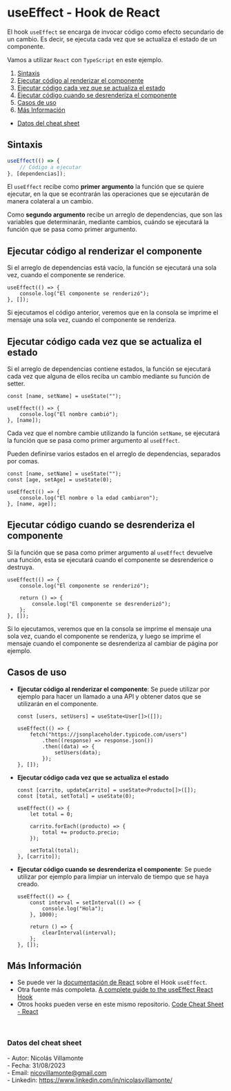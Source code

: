 # useEffect - Hook de React

El hook `useEffect` se encarga de invocar código como efecto secundario de un cambio. Es decir, se ejecuta cada vez que se actualiza el estado de un componente.

Vamos a utilizar `React` con `TypeScript` en este ejemplo.

1. [Sintaxis](#sintaxis)
2. [Ejecutar código al renderizar el componente](#ejecutar-una-vez)
3. [Ejecutar código cada vez que se actualiza el estado](#ejecutar-cada-actualizacion)
4. [Ejecutar código cuando se desrenderiza el componente](#ejecutar-desmontaje)
5. [Casos de uso](#casos-uso)
6. [Más Información](#mas-info)

- [Datos del cheat sheet](#cheat-sheet-data)


<h2 id="sintaxis">Sintaxis</h2>

```ts
useEffect(() => {
    // Código a ejecutar
}, [dependencias]);
```

El `useEffect` recibe como **primer argumento** la función que se quiere ejecutar, en la que se econtrarán las operaciones que se ejecutarán de manera colateral a un cambio. 

Como **segundo argumento** recibe un arreglo de dependencias, que son las variables que determinarán, mediante cambios, cuándo se ejecutará la función que se pasa como primer argumento.

<h2 id="ejecutar-una-vez">Ejecutar código al renderizar el componente</h2>

Si el arreglo de dependencias está vacío, la función se ejecutará una sola vez, cuando el componente se renderice.

```tsx
useEffect(() => {
    console.log("El componente se renderizó");
}, []);
```

Si ejecutamos el código anterior, veremos que en la consola se imprime el mensaje una sola vez, cuando el componente se renderiza.

<h2 id="ejecutar-cada-actualizacion">Ejecutar código cada vez que se actualiza el estado</h2>

Si el arreglo de dependencias contiene estados, la función se ejecutará cada vez que alguna de ellos reciba un cambio mediante su función de setter.

```tsx
const [name, setName] = useState("");

useEffect(() => {
    console.log("El nombre cambió");
}, [name]);
```

Cada vez que el nombre cambie utilizando la función `setName`, se ejecutará la función que se pasa como primer argumento al `useEffect`.

Pueden definirse varios estados en el arreglo de dependencias, separados por comas.

```tsx
const [name, setName] = useState("");
const [age, setAge] = useState(0);

useEffect(() => {
    console.log("El nombre o la edad cambiaron");
}, [name, age]);
```

<h2 id="ejecutar-desmontaje">Ejecutar código cuando se desrenderiza el componente</h2>

Si la función que se pasa como primer argumento al `useEffect` devuelve una función, esta se ejecutará cuando el componente se desrenderice o destruya.

```tsx
useEffect(() => {
    console.log("El componente se renderizó");

    return () => {
        console.log("El componente se desrenderizó");
    };
}, []);
```

Si lo ejecutamos, veremos que en la consola se imprime el mensaje una sola vez, cuando el componente se renderiza, y luego se imprime el mensaje cuando el componente se desrenderiza al cambiar de página por ejemplo.


<h2 id="casos-uso">Casos de uso</h2>

- **Ejecutar código al renderizar el componente**: Se puede utilizar por ejemplo para hacer un llamado a una API y obtener datos que se utilizarán en el componente.

    ```tsx
    const [users, setUsers] = useState<User[]>([]);

    useEffect(() => {
        fetch("https://jsonplaceholder.typicode.com/users")
            .then((response) => response.json())
            .then((data) => {
                setUsers(data);
            });
    }, []);
    ```

- **Ejecutar código cada vez que se actualiza el estado**

    ```tsx
    const [carrito, updateCarrito] = useState<Producto[]>([]);
    const [total, setTotal] = useState(0);

    useEffect(() => {
        let total = 0;

        carrito.forEach((producto) => {
            total += producto.precio;
        });

        setTotal(total);
    }, [carrito]);
    ```

- **Ejecutar código cuando se desrenderiza el componente**: Se puede utilizar por ejemplo para limpiar un intervalo de tiempo que se haya creado.

    ```tsx
    useEffect(() => {
        const interval = setInterval(() => {
            console.log("Hola");
        }, 1000);

        return () => {
            clearInterval(interval);
        };
    }, []);
    ```

<h2 id="mas-info">Más Información</h2>

- Se puede ver la [documentación de React](https://legacy.reactjs.org/docs/hooks-reference.html#useeffect) sobre el Hook `useEffect`.
- Otra fuente más compoleta. [A complete guide to the useEffect React Hook](https://blog.logrocket.com/useeffect-hook-complete-guide)
- Otros hooks pueden verse en este mismo repositorio. [Code Cheat Sheet - React](https://github.com/nicovillamonte/code-cheat-sheet/tree/main/React)


<br>

<h3 id="cheat-sheet-data">Datos del cheat sheet</h3>

\- Autor: Nicolás Villamonte <br>
\- Fecha: 31/08/2023 <br>
\- Email: nicovillamonte@gmail.com <br>
\- Linkedin: https://www.linkedin.com/in/nicolasvillamonte/ <br>
